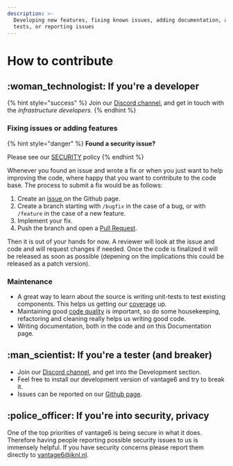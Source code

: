 ```yaml
---
description: >-
  Developing new features, fixing known issues, adding documentation, adding new
  tests, or reporting issues
---
```


# How to contribute

## :woman\_technologist: If you're a developer

{% hint style="success" %}
Join our [Discord channel](https://discord.gg/tR7tqCt), and get in touch with the _infrastructure developers._
{% endhint %}

### Fixing issues or adding features

{% hint style="danger" %}
**Found a security issue?**

Please see our [SECURITY](https://github.com/vantage6/vantage6) policy
{% endhint %}

Whenever you found an issue and wrote a fix or when you just want to help improving the code, where happy that you want to contribute to the code base. The process to submit a fix would be as follows:

1. Create an [issue ](https://github.com/vantage6/vantage6/issues)on the Github page.
2. Create a branch starting with `/bugfix` in the case of a bug, or with `/feature` in the case of a new feature.
3. Implement your fix.
4. Push the branch and open a [Pull Request](https://github.com/vantage6/vantage6/pulls).

Then it is out of your hands for now. A reviewer will look at the issue and code and will request changes if needed. Once the code is finalized it will be released as soon as possible (depening on the implications this could be released as a patch version).

### Maintenance&#x20;

* A great way to learn about the source is writing unit-tests to test existing components. This helps us getting our [coverage](https://coveralls.io/github/vantage6/vantage6) up.
* Maintaining good [code quality](https://app.codacy.com/gh/vantage6/vantage6/dashboard) is important, so do some housekeeping, refactoring and cleaning really helps us writing good code.
* Writing documentation, both in the code and on this Documentation page.

## :man\_scientist: If you're a tester (and breaker)

* Join our [Discord channel](https://discord.gg/tR7tqCt),  and get into the Development section.
* Feel free to install our development version of vantage6 and try to break it.
* Issues can be reported on our [Github page](https://github.com/vantage6/vantage6).

## :police\_officer: If you're into security, privacy&#x20;

One of the top priorities of vantage6 is being secure in what it does. Therefore having people reporting possible security issues to us is immensely helpful. If you have security concerns please report them directly to [vantage6@iknl.nl](mailto:vantage6@iknl.nl).

